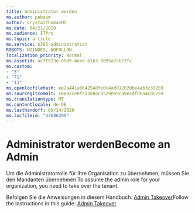 ```yaml
---
title: Administrator werden
ms.author: pebaum
author: CrystalThomasMS
ms.date: 04/21/2020
ms.audience: ITPro
ms.topic: article
ms.service: o365-administration
ROBOTS: NOINDEX, NOFOLLOW
localization_priority: Normal
ms.assetid: acff9f3e-e5d9-4eee-b1b3-9895a7cb27fc
ms.custom:
- "3"
- "71"
- "13"
ms.openlocfilehash: ee2a441a0642548fe0c4ad812020be4ab3c332b9
ms.sourcegitcommit: c6692ce0fa1358ec3529e59ca0ecdfdea4cdc759
ms.translationtype: MT
ms.contentlocale: de-DE
ms.lasthandoff: 09/14/2020
ms.locfileid: "47686209"
---
```

# <a name="become-an-admin"></a><span data-ttu-id="87048-102">Administrator werden</span><span class="sxs-lookup"><span data-stu-id="87048-102">Become an Admin</span></span>

<span data-ttu-id="87048-103">Um die Administratorrolle für Ihre Organisation zu übernehmen, müssen Sie den Mandanten übernehmen.</span><span class="sxs-lookup"><span data-stu-id="87048-103">To assume the admin role for your organization, you need to take over the tenant.</span></span>
  
<span data-ttu-id="87048-104">Befolgen Sie die Anweisungen in diesem Handbuch: [Admin Takeover](https://docs.microsoft.com/azure/active-directory/users-groups-roles/domains-admin-takeover)</span><span class="sxs-lookup"><span data-stu-id="87048-104">Follow the instructions in this guide: [Admin Takeover](https://docs.microsoft.com/azure/active-directory/users-groups-roles/domains-admin-takeover)</span></span>